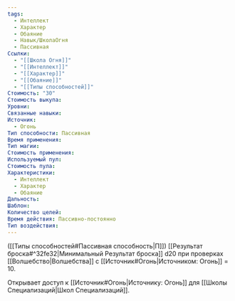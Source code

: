 ```yaml
---
tags:
  - Интеллект
  - Характер
  - Обаяние
  - Навык/ШколаОгня
  - Пассивная
Ссылки:
  - "[[Школа Огня]]"
  - "[[Интеллект]]"
  - "[[Характер]]"
  - "[[Обаяние]]"
  - "[[Типы способностей]]"
Стоимость: "30"
Стоимость выкупа: 
Уровни: 
Связанные навыки: 
Источник:
  - Огонь
Тип способности: Пассивная
Время применения: 
Тип магии: 
Стоимость применения: 
Используемый пул: 
Стоимость пула: 
Характеристики:
  - Интеллект
  - Характер
  - Обаяние
Дальность: 
Шаблон: 
Количество целей: 
Время действия: Пассивно-постоянно
Тип воздействия:
---
```

([[Типы способностей#Пассивная способность|П]]) [[Результат броска#^32fe32|Минимальный Результат броска]] d20 при проверках [[Волшебство|Волшебства]] с [[Источник#Огонь|Источником: Огонь]] = 10. 

Открывает доступ к [[Источник#Огонь|Источнику: Огонь]] для [[Школы Специализаций|Школ Специализаций]]. 